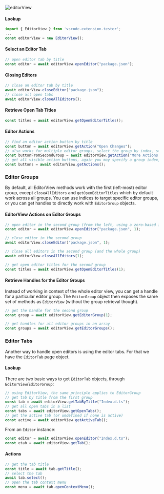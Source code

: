 ![editorView](https://user-images.githubusercontent.com/4181232/56643169-5f73a080-6679-11e9-8b16-13f4b5f11a35.png)

#### Lookup

```typescript
import { EditorView } from 'vscode-extension-tester';
...
const editorView = new EditorView();
```

#### Select an Editor Tab

```typescript
// open editor tab by title
const editor = await editorView.openEditor("package.json");
```

#### Closing Editors

```typescript
// close an editor tab by title
await editorView.closeEditor("package.json");
// close all open tabs
await editorView.closeAllEditors();
```

#### Retrieve Open Tab Titles

```typescript
const titles = await editorView.getOpenEditorTitles();
```

#### Editor Actions

```typescript
// find an editor action button by title
const button = await editorView.getAction("Open Changes");
// also works for multiple editor groups, select the group by index, starting with 0 from the left
const buttonFromSecondGroup = await editorView.getAction("More Actions...", 1);
// get all visible action buttons, again you may specify a group index, default is 0
const buttons = await editorView.getActions();
```

### Editor Groups

By default, all EditorView methods work with the first (left-most) editor group, except `closeAllEditors` and `getOpenEditorTitles` which by default work across all groups. You can use indices to target specific editor groups, or you can get handles to directly work with `EditorGroup` objects.

#### EditorView Actions on Editor Groups

```typescript
// open editor in the second group (from the left, using a zero-based index)
const editor = await editorView.openEditor("package.json", 1);

// close editor in the second group
await editorView.closeEditor("package.json", 1);

// close all editors in the second group (and the whole group)
await editorView.closeAllEditors(1);

// get open editor titles for the second group
const titles = await editorView.getOpenEditorTitles(1);
```

#### Retrieve Handles for the Editor Groups

Instead of working in context of the whole editor view, you can get a handle for a particular editor group. The `EditorGroup` object then exposes the same set of methods as `EditorView` (without the group retrieval though).

```typescript
// get the handle for the second group
const group = await editorView.getEditorGroup(1);

// get handles for all editor groups in an array
const groups = await editorView.getEditorGroups();
```

### Editor Tabs

Another way to handle open editors is using the editor tabs. For that we have the `EditorTab` page object.

#### Lookup

There are two basic ways to get `EditorTab` objects, through `EditorView`/`EditorGroup`:

```typescript
// using EditorView, the same principle applies to EditorGroup
// get tab by title from the first group
const tab = await editorView.getTabByTitle("Index.d.ts");
// get all open tabs in a list
const tabs = await editorView.getOpenTabs();
// get the active tab (or undefined if none is active)
const active = await editorView.getActiveTab();
```

From an `Editor` instance:

```typescript
const editor = await editorView.openEditor("Index.d.ts");
const etab = await editorView.getTab();
```

#### Actions

```typescript
// get the tab title
const title = await tab.getTitle();
// select the tab
await tab.select();
// open the tab context menu
const menu = await tab.openContextMenu();
```

